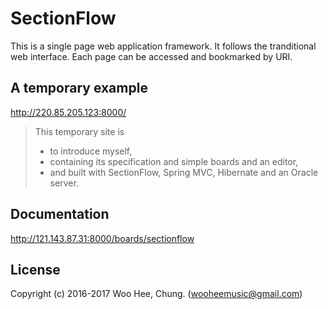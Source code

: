 # SectionFlow
This is a single page web application framework. It follows the tranditional web interface. Each page can be accessed and bookmarked by URI.

## A temporary example
http://220.85.205.123:8000/ 
>This temporary site is
>* to introduce myself, 
>* containing its specification and simple boards and an editor,
>* and built with SectionFlow, Spring MVC, Hibernate and an Oracle server.

## Documentation
http://121.143.87.31:8000/boards/sectionflow

## License
Copyright (c) 2016-2017 Woo Hee, Chung. (wooheemusic@gmail.com)

